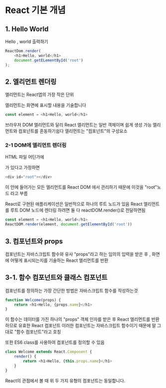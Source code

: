 # React 기본 개념

## 1. Hello World

Hello , world 출력하기

```js
ReactDom.render(
    <h1>Hello, world</h1>
    document.getELementById('root')
);

```
## 2. 엘리먼트 렌더링

엘리먼트는 React앱의 가장 작은 단위

엘리먼트는 화면에 표시할 내용을 기술합니다

```js
const element = <h1>Hello, world</h1>
```

브라우저 DOM 엘리먼트와 달리 React 엘리먼트는 일반 객체이며 쉽게 생성 가능
엘리먼트와 컴포넌트를 혼동하기쉽다 
엘리먼트는 "컴포넌트"의 구성요소

### 2-1 DOM에 엘리먼트 렌더링

HTML 파일 어딘가에 <div>가 있다고 가정하면
```js
<div id="root"></div>
```

이 안에 들어가는 모든 엘리먼트를 React DOM 에서 관리하기 때문에 이것을 "root"노드 라고 부름

React로 구현된 애플리케이션은 일반적으로 하나의 루트 노드가 있음 
React 엘리먼트를 루트 DOM 노드에 렌더링 하려면  둘 다 reactDOM.render()로 전달하면됨

```js
const element = <h1>Hello, world</h1>
ReactDOM.render(element, document.getElementById('root'))
```

## 3. 컴포넌트와 props

컴포넌트는 자바스크립트 함수와 유사 "props"라고 하는 임의의 입력을 받은 후 ,
화면에 어떻게 표시되는지를 기술하는 React 엘리먼트를 반환

## 3-1. 함수 컴포넌트와 클래스 컴포넌트

컴포넌트를 정의하는 가장 간단한 방법은 자바스크립트 함수를 작성하는것

```js
function Welcome(props) {
    return <h1>Hello, {props.name}</h1>
}

```

이 함수는 데이터를 가진 하나의 "props" 객체 인자를 받은 후 React 엘리먼트를 반환하므로 유효한 React 컴포넌트 
이러한 컴포넌트는 자바스크립트 함수이기 때문에 말 그대로 "함수 컴포넌트"라고 호칭

또한 ES6 class를 사용하여 컴포넌트를 정의할 수 있음

```js
class Welcome extends React.Component {
    render() {
        return <h1>Hello, {this.props.name}</h1>
    }
}
```

React의 관점에서 볼 때 위 두 가지 유형의 컴포넌트는 동일합니다.
